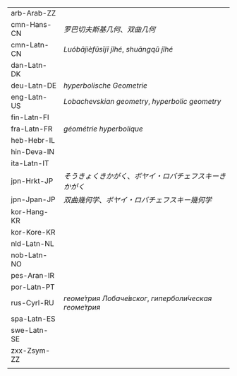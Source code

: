 | | |
|-|-|
| arb-Arab-ZZ |  |
| cmn-Hans-CN | _罗巴切夫斯基几何_、_双曲几何_ |
| cmn-Latn-CN | _Luóbājièfūsījī jǐhé_, _shuāngqū jǐhé_ |
| dan-Latn-DK |  |
| deu-Latn-DE | _hyperbolische Geometrie_ |
| eng-Latn-US | _Lobachevskian geometry_, _hyperbolic geometry_ |
| fin-Latn-FI |  |
| fra-Latn-FR | _géométrie hyperbolique_ |
| heb-Hebr-IL |  |
| hin-Deva-IN |  |
| ita-Latn-IT |  |
| jpn-Hrkt-JP | _そうきょくきかがく_、_ボヤイ・ロバチェフスキーきかがく_ |
| jpn-Jpan-JP | _双曲幾何学_、_ボヤイ・ロバチェフスキー幾何学_ |
| kor-Hang-KR |  |
| kor-Kore-KR |  |
| nld-Latn-NL |  |
| nob-Latn-NO |  |
| pes-Aran-IR |  |
| por-Latn-PT |  |
| rus-Cyrl-RU | _геоме́трия Лобаче́вског_, _гиперболи́ческая геоме́трия_ |
| spa-Latn-ES |  |
| swe-Latn-SE |  |
| zxx-Zsym-ZZ |  |
|  |  |